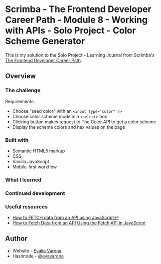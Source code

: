 # Scrimba - The Frontend Developer Career Path - Module 8 - Working with APIs - Solo Project - Color Scheme Generator

This is my solution to the Solo Project - Learning Journal from Scrimba's [The Frontend Developer Career Path](https://scrimba.com/learn/frontend).

## Overview

### The challenge

Requirements:

- Choose "seed color" with an 
```<input type="color" />```
- Choose color scheme mode in a ```<select>``` box
- Clicking button makes request to The Color API to get a color scheme
- Display the scheme colors and hex values on the page

### Built with

- Semantic HTML5 markup
- CSS 
- Vanilla JavaScript
- Mobile-first workflow

### What I learned


### Continued development


### Useful resources
- [How to FETCH data from an API using JavaScript↩️](https://www.youtube.com/watch?v=37vxWr0WgQk&t=542s)
- [How to Fetch Data from an API Using the Fetch API in JavaScript](https://www.freecodecamp.org/news/how-to-fetch-data-from-an-api-using-the-fetch-api-in-javascript/)

## Author
- Website - [Evalia Varona](https://www.evaliavarona.com)
- Hashnode - [@evavarona](https://evaliavarona.hashnode.dev)

